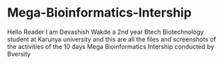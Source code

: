 # Mega-Bioinformatics-Intership
Hello Reader I am Devashish Wakde a 2nd year Btech Biotechnology student at Karunya university and this are all the files and screenshots of the activities of the 10 days Mega Bioinformatics Intership conducted by Bversity
